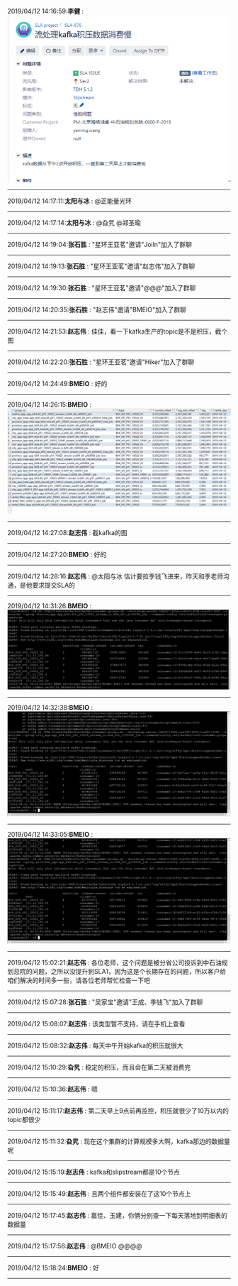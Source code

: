 2019/04/12 14:16:59:**李健** : ![图片如下](ATTACHMENT/1555049809.4110444.png)
*******************************************************************************
2019/04/12 14:17:11:**太阳与冰** : @正能量光环 
*************************************************************************************
2019/04/12 14:17:14:**太阳与冰** : @旮旯 @郑圣瑜 
*************************************************************************************
2019/04/12 14:19:04:**张石胜** : "星环王亚茗"邀请"Joiln"加入了群聊
*************************************************************************************
2019/04/12 14:19:13:**张石胜** : "星环王亚茗"邀请"赵志伟"加入了群聊
*************************************************************************************
2019/04/12 14:19:30:**张石胜** : "星环王亚茗"邀请"@@@"加入了群聊
*************************************************************************************
2019/04/12 14:20:35:**张石胜** : "赵志伟"邀请"BMEIO"加入了群聊
*************************************************************************************
2019/04/12 14:21:53:**赵志伟** : 佳佳，看一下kafka生产的topic是不是积压，截个图
*************************************************************************************
2019/04/12 14:22:20:**张石胜** : "星环王亚茗"邀请"Hiker"加入了群聊
*************************************************************************************
2019/04/12 14:24:49:**BMEIO** : 好的
*************************************************************************************
2019/04/12 14:26:15:**BMEIO** : ![图片如下](ATTACHMENT/1555050361.987516.png)
*******************************************************************************
2019/04/12 14:27:08:**赵志伟** : 截kafka的图
*************************************************************************************
2019/04/12 14:27:20:**BMEIO** : 好的
*************************************************************************************
2019/04/12 14:28:16:**赵志伟** : @太阳与冰 估计要拉季钱飞进来，昨天和季老师沟通，是他要求提交SLA的
*************************************************************************************
2019/04/12 14:31:26:**BMEIO** : ![图片如下](ATTACHMENT/1555050672.1516697.png)
*******************************************************************************
2019/04/12 14:32:38:**BMEIO** : ![图片如下](ATTACHMENT/1555050745.0771616.png)
*******************************************************************************
2019/04/12 14:33:05:**BMEIO** : ![图片如下](ATTACHMENT/1555050771.7958822.png)
*******************************************************************************
2019/04/12 15:02:21:**赵志伟** : 各位老师，这个问题是被分省公司投诉到中石油规划总院的问题，之所以没提升到SLA1，因为这是个长期存在的问题，所以客户给咱们解决的时间多一些，请各位老师帮忙检查一下吧
*************************************************************************************
2019/04/12 15:07:28:**张石胜** : "吴家宝"邀请"王成、季钱飞"加入了群聊
*************************************************************************************
2019/04/12 15:08:07:**赵志伟** : 该类型暂不支持，请在手机上查看
*************************************************************************************
2019/04/12 15:08:32:**赵志伟** : 每天中午开始kafka的积压就很大
*************************************************************************************
2019/04/12 15:10:29:**旮旯** : 稳定的积压，而且会在第二天被消费完
*************************************************************************************
2019/04/12 15:10:36:**赵志伟** : 嗯
*************************************************************************************
2019/04/12 15:11:17:**赵志伟** : 第二天早上9点前再监控，积压就很少了10万以内的topic都很少
*************************************************************************************
2019/04/12 15:11:32:**旮旯** : 现在这个集群的计算规模多大啊，kafka那边的数据量呢
*************************************************************************************
2019/04/12 15:15:19:**赵志伟** : kafka和slipstream都是10个节点
*************************************************************************************
2019/04/12 15:15:49:**赵志伟** : 且两个组件都安装在了这10个节点上
*************************************************************************************
2019/04/12 15:17:45:**赵志伟** : 嘉佳、玉建，你俩分别查一下每天落地到明细表的数据量
*************************************************************************************
2019/04/12 15:17:56:**赵志伟** : @BMEIO @@@@ 
*************************************************************************************
2019/04/12 15:18:24:**BMEIO** : 好
*************************************************************************************

